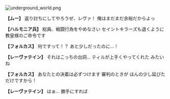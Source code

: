 
![underground_world.png](../images/backgrounds/underground_world.png)

**【ムー】**
返り討ちにしてやろうぜ、レヴァ！
俺はまだまだ余裕だからよっ

**【ハルモニア兵】**
総員、戦闘行為をやめなさい
セイントキラーズも退くように
教皇様のご命令です

**【フォルカス】**
何ですって！？
あと少しだったのに…！

**【レーヴァテイン】**
それはこっちの台詞…
ティルが上手くやってくれた
みたいね

**【フォルカス】**
あなたとの決着は必ずつけます
審判のときが
ほんの少し延びただけですから！

**【レーヴァテイン】**
はぁ…
勝手にすれば